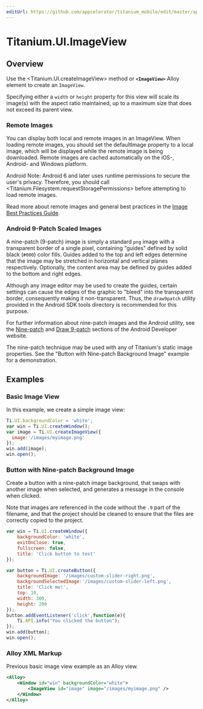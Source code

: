 ```yaml
---
editUrl: https://github.com/appcelerator/titanium_mobile/edit/master/apidoc/Titanium/UI/ImageView.yml
---
```

# Titanium.UI.ImageView

<TypeHeader/>

## Overview

Use the <Titanium.UI.createImageView> method or **`<ImageView>`** Alloy element to create an `ImageView`.

Specifying either a `width` or `height` property for this view will scale its image(s) with
the aspect ratio maintained, up to a maximum size that does not exceed its parent view.

### Remote Images

You can display both local and remote images in an ImageView. When loading remote images, you should 
set the defaultImage property to a local image, which will be displayed while the remote image is being 
downloaded. Remote images are cached automatically on the iOS-, Android- and Windows platform.

Android Note: Android 6 and later uses runtime permissions to secure the user's privacy. 
Therefore, you should call <Titanium.Filesystem.requestStoragePermissions> before attempting to load remote images.

Read more about remote images and general best practices in the [Image Best Practices Guide](https://wiki.appcelerator.org/display/guides2/Image+Best+Practices#ImageBestPractices-Cachingremoteimages).

### Android 9-Patch Scaled Images

A nine-patch (9-patch) image is simply a standard `png` image with a transparent border of a
single pixel, containing "guides" defined by solid black (`#000`) color fills. Guides added to the
top and left edges determine that the image may be stretched in horizontal and vertical planes
respectively. Optionally, the content area may be defined by guides added to the bottom and
right edges.

Although any image editor may be used to create the guides, certain settings can cause the edges
of the graphic to "bleed" into the transparent border, consequently making it non-transparent.
Thus, the `draw9patch` utility provided in the Android SDK tools directory is recommended for
this purpose.

For further information about nine-patch images and the Android utility, see the
[Nine-patch](https://developer.android.com/guide/topics/graphics/drawables#nine-patch)
and [Draw 9-patch](https://developer.android.com/studio/write/draw9patch) sections
of the Android Developer website.

The nine-patch technique may be used with any of Titanium's static image properties. See the
"Button with Nine-patch Background Image" example for a demonstration.

## Examples

### Basic Image View

In this example, we create a simple image view:

``` js
Ti.UI.backgroundColor = 'white';
var win = Ti.UI.createWindow();
var image = Ti.UI.createImageView({
  image:'/images/myimage.png'
});
win.add(image);
win.open();
```

### Button with Nine-patch Background Image

Create a button with a nine-patch image background, that swaps with another image when
selected, and generates a message in the console when clicked.

Note that images are referenced in the code without the `.9` part of the filename, and that
the project should be cleaned to ensure that the files are correctly copied to the project.

``` js
var win = Ti.UI.createWindow({
    backgroundColor: 'white',
    exitOnClose: true,
    fullscreen: false,
    title: 'Click button to test'
});

var button = Ti.UI.createButton({
    backgroundImage: '/images/custom-slider-right.png',
    backgroundSelectedImage:'/images/custom-slider-left.png',
    title: 'Click me!',
    top: 10,
    width: 300,
    height: 200
});
button.addEventListener('click',function(e){
    Ti.API.info("You clicked the button");
});
win.add(button);
win.open();
```

### Alloy XML Markup

Previous basic image view example as an Alloy view.

``` xml
<Alloy>
    <Window id="win" backgroundColor="white">
        <ImageView id="image" image="/images/myimage.png" />
    </Window>
</Alloy>
```

<ApiDocs/>
